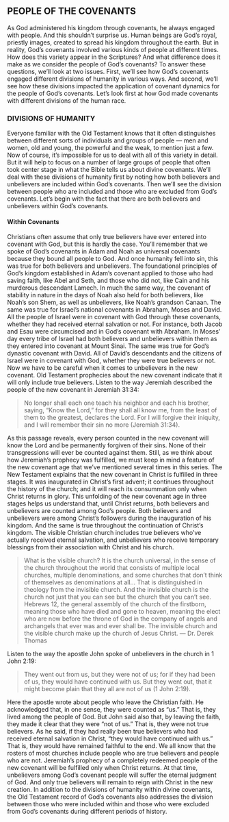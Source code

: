 ## PEOPLE OF THE COVENANTS

As God administered his kingdom through covenants, he always engaged with people. And this shouldn’t surprise us. Human beings are God’s royal, priestly images, created to spread his kingdom throughout the earth. But in reality, God’s covenants involved various kinds of people at different times. How does this variety appear in the Scriptures? And what difference does it make as we consider the people of God’s covenants?
To answer these questions, we’ll look at two issues. First, we’ll see how God’s covenants engaged different divisions of humanity in various ways. And second, we’ll see how these divisions impacted the application of covenant dynamics for the people of God’s covenants. Let’s look first at how God made covenants with different divisions of the human race. 

### DIVISIONS OF HUMANITY

Everyone familiar with the Old Testament knows that it often distinguishes between different sorts of individuals and groups of people — men and women, old and young, the powerful and the weak, to mention just a few. Now of course, it’s impossible for us to deal with all of this variety in detail. But it will help to focus on a number of large groups of people that often took center stage in what the Bible tells us about divine covenants. 
We’ll deal with these divisions of humanity first by noting how both believers and unbelievers are included within God’s covenants. Then we’ll see the division between people who are included and those who are excluded from God’s covenants. Let’s begin with the fact that there are both believers and unbelievers within God’s covenants. 

#### Within Covenants

Christians often assume that only true believers have ever entered into covenant with God, but this is hardly the case. You’ll remember that we spoke of God’s covenants in Adam and Noah as universal covenants because they bound all people to God. And once humanity fell into sin, this was true for both believers and unbelievers. The foundational principles of God’s kingdom established in Adam’s covenant applied to those who had saving faith, like Abel and Seth, and those who did not, like Cain and his murderous descendant Lamech. In much the same way, the covenant of stability in nature in the days of Noah also held for both believers, like Noah’s son Shem, as well as unbelievers, like Noah’s grandson Canaan. 
The same was true for Israel’s national covenants in Abraham, Moses and David. All the people of Israel were in covenant with God through these covenants, whether they had received eternal salvation or not. For instance, both Jacob and Esau were circumcised and in God’s covenant with Abraham. In Moses’ day every tribe of Israel had both believers and unbelievers within them as they entered into covenant at Mount Sinai. The same was true for God’s dynastic covenant with David. All of David’s descendants and the citizens of Israel were in covenant with God, whether they were true believers or not. 
Now we have to be careful when it comes to unbelievers in the new covenant. Old Testament prophecies about the new covenant indicate that it will only include true believers. Listen to the way Jeremiah described the people of the new covenant in Jeremiah 31:34:

> No longer shall each one teach his neighbor and each his brother, saying, “Know the Lord,” for they shall all know me, from the least of them to the greatest, declares the Lord. For I will forgive their iniquity, and I will remember their sin no more (Jeremiah 31:34).

As this passage reveals, every person counted in the new covenant will know the Lord and be permanently forgiven of their sins. None of their transgressions will ever be counted against them. 
Still, as we think about how Jeremiah’s prophecy was fulfilled, we must keep in mind a feature of the new covenant age that we’ve mentioned several times in this series. The New Testament explains that the new covenant in Christ is fulfilled in three stages. It was inaugurated in Christ’s first advent; it continues throughout the history of the church; and it will reach its consummation only when Christ returns in glory.
This unfolding of the new covenant age in three stages helps us understand that, until Christ returns, both believers and unbelievers are counted among God’s people. Both believers and unbelievers were among Christ’s followers during the inauguration of his kingdom. And the same is true throughout the continuation of Christ’s kingdom. The visible Christian church includes true believers who’ve actually received eternal salvation, and unbelievers who receive temporary blessings from their association with Christ and his church. 

> What is the visible church? It is the church universal, in the sense of the church throughout the world that consists of multiple local churches, multiple denominations, and some churches that don’t think of themselves as denominations at all… That is distinguished in theology from the invisible church. And the invisible church is the church not just that you can see but the church that you can’t see. Hebrews 12, the general assembly of the church of the firstborn, meaning those who have died and gone to heaven, meaning the elect who are now before the throne of God in the company of angels and archangels that ever was and ever shall be. The invisible church and the visible church make up the church of Jesus Christ.
— Dr. Derek Thomas

Listen to the way the apostle John spoke of unbelievers in the church in 1 John 2:19: 

> They went out from us, but they were not of us; for if they had been of us, they would have continued with us. But they went out, that it might become plain that they all are not of us (1 John 2:19).

Here the apostle wrote about people who leave the Christian faith. He acknowledged that, in one sense, they were counted as “us.” That is, they lived among the people of God. But John said also that, by leaving the faith, they made it clear that they were “not of us.” That is, they were not true believers. As he said, if they had really been true believers who had received eternal salvation in Christ, “they would have continued with us.” That is, they would have remained faithful to the end. 
We all know that the rosters of most churches include people who are true believers and people who are not. Jeremiah’s prophecy of a completely redeemed people of the new covenant will be fulfilled only when Christ returns. At that time, unbelievers among God’s covenant people will suffer the eternal judgment of God. And only true believers will remain to reign with Christ in the new creation. 
In addition to the divisions of humanity within divine covenants, the Old Testament record of God’s covenants also addresses the division between those who were included within and those who were excluded from God’s covenants during different periods of history.
